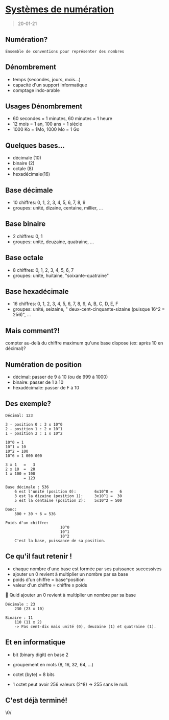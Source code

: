 # [Systèmes de numération](https://www.youtube.com/watch?v=GEW_PYZEdNU)  
> 20-01-21

## Numération?

    Ensemble de conventions pour représenter des nombres

## Dénombrement

* temps (secondes, jours, mois...)
* capacité d'un support informatique
* comptage indo-arable

## Usages Dénombrement

* 60 secondes = 1 minutes, 60 minutes = 1 heure
* 12 mois = 1 an, 100 ans = 1 siècle
* 1000 Ko = 1Mo, 1000 Mo = 1 Go

## Quelques bases...

* décimale (10)
* binaire (2)
* octale (8)
* hexadécimale(16)

## Base décimale

* 10 chiffres: 0, 1, 2, 3, 4, 5, 6, 7, 8, 9
* groupes: unité, dizaine, centaine, millier, ...

## Base binaire

* 2 chiffres: 0, 1
* groupes: unité, deuzaine, quatraine, ...

## Base octale

* 8 chiffres: 0, 1, 2, 3, 4, 5, 6, 7
* groupes: unité, huitaine, "soixante-quatraine"

## Base hexadécimale

* 16 chiffres: 0, 1, 2, 3, 4, 5, 6, 7, 8, 9, A, B, C, D, E, F
* groupes: unité, seizaine, " deux-cent-cinquante-sizaine (puisque 16^2 = 256)", ...

## Mais comment?!

compter au-delà du chiffre maximum qu'une base dispose (ex: après 10 en décimal)?

## Numération de position

* décimal: passer de 9 à 10 (ou de 999 à 1000)
* binaire: passer de 1 à 10
* hexadécimale: passer de F à 10

## Des exemple?

    Décimal: 123

    3 - position 0 : 3 x 10^0
    2 - position 1 : 2 x 10^1
    1 - position 2 : 1 x 10^2

    10^0 = 1
    10^1 = 10
    10^2 = 100
    10^6 = 1 000 000
  
    3 x 1   =   3
    2 x 10  =  20
    1 x 100 = 100
            = 123

    Base décimale : 536
        6 est l'unité (position 0):        6x10^0 =   6
        3 est la dizaine (position 1):     3x10^1 =  30
        5 est la centaine (position 2):    5x10^2 = 500

    Donc:
        500 + 30 + 6 = 536
    
    Poids d'un chiffre:
                            10^0
                            10^1
                            10^2
        C'est la base, puissance de sa position.

## Ce qu'il faut retenir !

* chaque nombre d'une base est formée par ses puissance successives
* ajouter un 0 revient à multiplier un nombre par sa base
* poids d'un chiffre = base^position
* valeur d'un chiffre = chiffre x poids


:thinking: Quid ajouter un 0 revient à multiplier un nombre par sa base

    Décimale : 23
        230 (23 x 10)
    
    Binaire : 11
        110 (11 x 2)
        -> Pas cent-dix mais unité (0), deuzaine (1) et quatraine (1).

## Et en informatique

* bit (binary digit) en base 2
* groupement en mots (8, 16, 32, 64, ...)

* octet (byte) = 8 bits
* 1 octet peut avoir 256 valeurs (2^8)
        -> 255 sans le null.

## C'est déjà terminé!

\0/